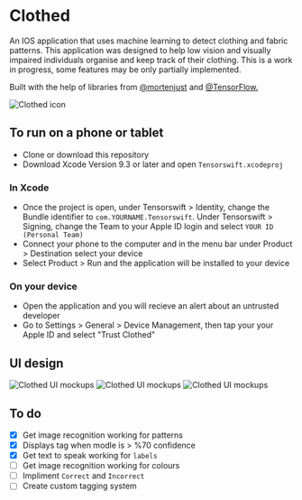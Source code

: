 # Clothed
An IOS application that uses machine learning to detect clothing and fabric patterns. This application was designed to help low vision and visually impaired individuals organise and keep track of their clothing. This is a work in progress, some features may be only partially implemented. 

Built with the help of libraries from <a href="https://github.com/mortenjust/trainer-mac">@mortenjust</a> and <a href="https://github.com/tensorflow/tensorflow">@TensorFlow.</a>

![Clothed icon](https://s3-ap-southeast-2.amazonaws.com/www.sophgdn.com/githubImages/clothed-icon.png)

## To run on a phone or tablet
* Clone or download this repository
* Download Xcode Version 9.3 or later and open `Tensorswift.xcodeproj`

### In Xcode
* Once the project is open, under Tensorswift > Identity, change the Bundle identifier to `com.YOURNAME.Tensorswift`. Under Tensorswift > Signing, change the Team to your Apple ID login and select `YOUR ID (Personal Team)` 
* Connect your phone to the computer and in the menu bar under Product > Destination select your device
* Select Product > Run and the application will be installed to your device

### On your device
* Open the application and you will recieve an alert about an untrusted developer
* Go to Settings > General > Device Management, then tap your your Apple ID and select "Trust Clothed" 

## UI design 
![Clothed UI mockups](https://s3-ap-southeast-2.amazonaws.com/www.sophgdn.com/githubImages/clothed-video-1.gif)
![Clothed UI mockups](https://s3-ap-southeast-2.amazonaws.com/www.sophiegardner.me/githubImages/clothed-github-2.png)
![Clothed UI mockups](https://s3-ap-southeast-2.amazonaws.com/www.sophiegardner.me/githubImages/clothed-github-4.png)


## To do 
- [x] Get image recognition working for patterns
- [x] Displays tag when modle is > %70 confidence 
- [x] Get text to speak working for `labels`
- [ ] Get image recognition working for colours
- [ ] Impliment `Correct` and `Incorrect`
- [ ] Create custom tagging system
